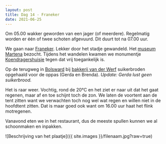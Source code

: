 ```yaml
---
layout: post
title: Dag 14 - Franeker
date: 2021-06-25
---
```

Om 05.00 wakker geworden van een jager (of meerdere). Regelmatig worden er één of twee schoten afgevuurd. Dit duurt tot na 07.00 uur.  

We gaan naar [Franeker](https://nl.wikipedia.org/wiki/Franeker). Lekker door het stadje gewandeld. Het [museum Martena](https://www.museummartena.nl/) bezocht. Tijdens het wandelen kwamen we monumentje [Koendragershuisje](http://www.korendragershuisje.nl/welkom/) tegen dat vrij toegankelijk is.  

Op de terugweg in [Bolsward](https://nl.wikipedia.org/wiki/Bolsward) bij [bakkerij van der Werf](https://bakkerijvanderwerf.nl/) suikerbroden opgehaald voor de oppas (Gerda en Brenda).
_Update: Gerda lust geen suikerbrood._

Het is raar weer. Vochtig, rond de 20°C en het ziet er naar uit dat het gaat regenen, maar af en toe schijnt toch de zon. We laten de voortent aan de tent zitten want we verwachten toch nog wel wat regen en willen niet in de hoofdtent zitten.  Dat is maar goed ook want om 16.00 uur haat het flink motregenen.  

Vanavond eten we in het restaurant, dus de meeste spullen kunnen we al schoonmaken en inpakken.

![Beschrijving van het plaatje]({{ site.images }}/filenaam.jpg?raw=true)
